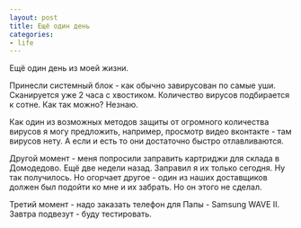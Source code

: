 ```yaml
---
layout: post
title: Ещё один день 
сategories: 
- life
---
```

Ещё один день из моей жизни.

Принесли системный блок - как обычно завирусован по самые уши. Сканируется уже 2 часа с хвостиком. Количество 
вирусов подбирается к сотне. Как так можно? Незнаю.

Как один из возможных методов защиты от огромного количества вирусов я могу предложить, например, просмотр видео 
вконтакте - там вирусов нету. А если и есть то они достаточно быстро отлавливаются.

Другой момент - меня попросили заправить картриджи для склада в Домодедово. Ещё две недели назад. Заправил я их 
только сегодня. Ну так получилось. Но огорчает другое - один из наших доставщиков должен был подойти ко мне и их 
забрать. Но он этого не сделал.

Третий момент - надо заказать телефон для Папы - Samsung WAVE II. Завтра подвезут - буду тестировать.
